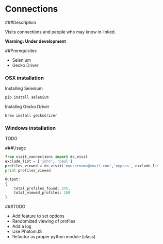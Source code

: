 # Connections

###Description
 
Visits connections and people who may know in linked.

**Warning: Under development**

##Prerequisites
- Selenium
- Gecko Driver

### OSX installation

Installing Selenium

```bash
pip install selenium
```

Installng Gecko Driver

```bash
brew install geckodriver
```

### Windows installation
TODO


###Usage 
```python
from visit_connections import do_visit
exclude_list = ['john', 'paul']
profiles_viewed = do_visit('myusername@email.com','mypass', exclude_list)
print profiles_viewed 

Output:
{
	total_profiles_found: 245,
	total_viewed_profiles: 100	
} 
```
 
###TODO
 * Add feature to set options
 * Randomized viewing of profiles
 * Add a log
 * Use PhatomJS
 * Refactor as proper python module (class)
 
